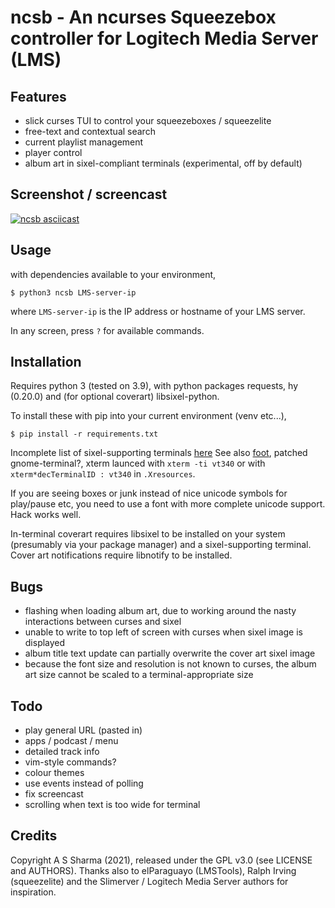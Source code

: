 # ncsb - An ncurses Squeezebox controller for Logitech Media Server (LMS)


## Features

- slick curses TUI to control your squeezeboxes / squeezelite
- free-text and contextual search
- current playlist management
- player control
- album art in sixel-compliant terminals (experimental, off by default)


## Screenshot / screencast


[![ncsb asciicast](https://asciinema.org/a/9VnHLFTGGZ2JNEhBdgXkuKOzp.png)](https://asciinema.org/a/9VnHLFTGGZ2JNEhBdgXkuKOzp?autoplay=1&speed=1.5)


## Usage

with dependencies available to your environment,
```
$ python3 ncsb LMS-server-ip
```
where `LMS-server-ip` is the IP address or hostname of your LMS server.

In any screen, press `?` for available commands.


## Installation

Requires python 3 (tested on 3.9), with python packages requests, hy (0.20.0) and (for optional coverart) libsixel-python.

To install these with pip into your current environment (venv etc...),
```
$ pip install -r requirements.txt
```

Incomplete list of sixel-supporting terminals [here](https://github.com/saitoha/libsixel#terminal-requirements)
See also [foot](https://codeberg.org/dnkl/foot),
patched gnome-terminal?,
xterm launced with `xterm -ti vt340`
or with `xterm*decTerminalID : vt340` in `.Xresources`.


If you are seeing boxes or junk instead of nice unicode symbols for play/pause etc, you need to use a font with more complete unicode support.
Hack works well.

In-terminal coverart requires libsixel to be installed on your system (presumably via your package manager) and a sixel-supporting terminal. Cover art notifications require libnotify to be installed.


## Bugs

- flashing when loading album art, due to working around the nasty interactions between curses and sixel
- unable to write to top left of screen with curses when sixel image is displayed
- album title text update can partially overwrite the cover art sixel image
- because the font size and resolution is not known to curses, the album art size cannot be scaled to a terminal-appropriate size


## Todo

- play general URL (pasted in)
- apps / podcast / menu
- detailed track info
- vim-style commands?
- colour themes
- use events instead of polling
- fix screencast
- scrolling when text is too wide for terminal


## Credits

Copyright A S Sharma (2021), released under the GPL v3.0 (see LICENSE and AUTHORS).
Thanks also to elParaguayo (LMSTools), Ralph Irving (squeezelite) and the Slimerver / Logitech Media Server authors for inspiration.
